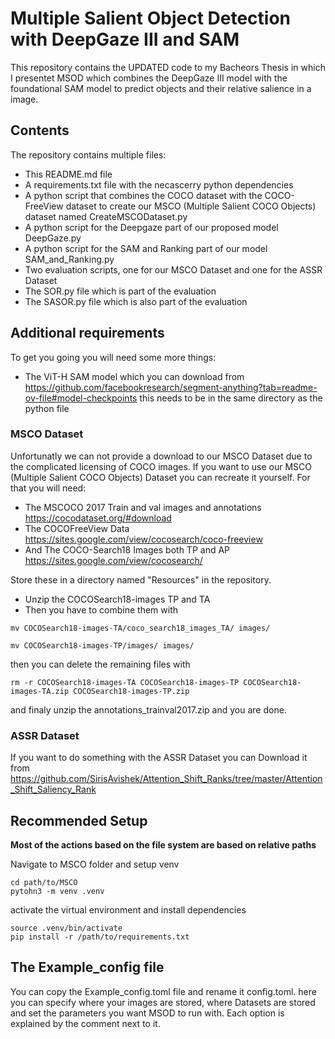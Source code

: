 # Multiple Salient Object Detection with DeepGaze III and SAM

This repository contains the UPDATED code to my Bacheors Thesis in which I presentet MSOD which combines the DeepGaze III model with the foundational SAM model to predict objects and their relative salience in a image.

## Contents

The repository contains multiple files:
- This README.md file
- A requirements.txt file with the necascerry python dependencies
- A python script that combines the COCO dataset with the COCO-FreeView dataset to create our MSCO (Multiple Salient COCO Objects) dataset named CreateMSCODataset.py
- A python script for the Deepgaze part of our proposed model DeepGaze.py
- A python script for the SAM and Ranking part of our model SAM_and_Ranking.py
- Two evaluation scripts, one for our MSCO Dataset and one for the ASSR Dataset
- The SOR.py file which is part of the evaluation
- The SASOR.py file which is also part of the evaluation

## Additional requirements

To get you going you will need some more things:

- The ViT-H SAM model which you can download from https://github.com/facebookresearch/segment-anything?tab=readme-ov-file#model-checkpoints this needs to be in the same directory as the python file

### MSCO Dataset

Unfortunatly we can not provide a download to our MSCO Dataset due to the complicated licensing of COCO images. If you want to use our MSCO (Multiple Salient COCO Objects) Dataset you can recreate it yourself. For that you will need:
- The MSCOCO 2017 Train and val images and annotations https://cocodataset.org/#download
- The COCOFreeView Data https://sites.google.com/view/cocosearch/coco-freeview
- And The COCO-Search18 Images both TP and AP https://sites.google.com/view/cocosearch/

Store these in a directory named "Resources" in the repository.
- Unzip the COCOSearch18-images TP and TA
- Then you have to combine them with 
```
mv COCOSearch18-images-TA/coco_search18_images_TA/ images/

mv COCOSearch18-images-TP/images/ images/
```
then you can delete the remaining files with
```
rm -r COCOSearch18-images-TA COCOSearch18-images-TP COCOSearch18-images-TA.zip COCOSearch18-images-TP.zip
```
and finaly unzip the annotations_trainval2017.zip and you are done.

### ASSR Dataset

If you want to do something with the ASSR Dataset you can Download it from https://github.com/SirisAvishek/Attention_Shift_Ranks/tree/master/Attention_Shift_Saliency_Rank

## Recommended Setup


**Most of the actions based on the file system are based on relative paths**

 Navigate to MSCO folder and setup venv

```
cd path/to/MSCO
pytohn3 -m venv .venv
```
activate the virtual environment and install dependencies
```
source .venv/bin/activate
pip install -r /path/to/requirements.txt
```

## The Example_config file
You can copy the Example_config.toml file and rename it config.toml. here you can specify where your images are stored, where Datasets are stored and set the parameters you want MSOD to run with. Each option is explained by the comment next to it.